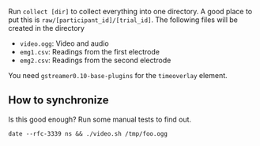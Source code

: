 Run `collect [dir]` to collect everything into one directory. A good place to
put this is `raw/[participant_id]/[trial_id]`. The following files will be
created in the directory

* `video.ogg`: Video and audio
* `emg1.csv`: Readings from the first electrode
* `emg2.csv`: Readings from the second electrode

You need `gstreamer0.10-base-plugins` for the `timeoverlay` element.

## How to synchronize
Is this good enough? Run some manual tests to find out.

    date --rfc-3339 ns && ./video.sh /tmp/foo.ogg
